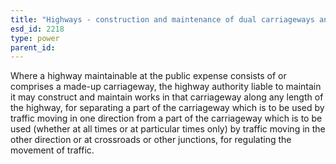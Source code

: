 ```yaml
---
title: "Highways - construction and maintenance of dual carriageways and roundabouts"
esd_id: 2218
type: power
parent_id:  
---
```


Where a highway maintainable at the public expense consists of or comprises a made-up carriageway, the highway authority liable to maintain it may construct and maintain works in that carriageway along any length of the highway, for separating a part of the carriageway which is to be used by traffic moving in one direction from a part of the carriageway which is to be used (whether at all times or at particular times only) by traffic moving in the other direction or at crossroads or other junctions, for regulating the movement of traffic.

